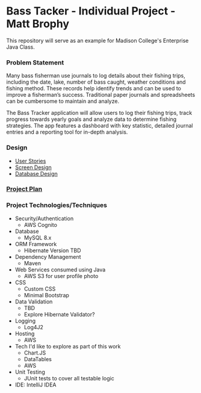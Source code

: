 # Bass Tacker - Individual Project - Matt Brophy

This repository will serve as an example for Madison College's Enterprise Java Class. 

### Problem Statement

Many bass fisherman use journals to log details about their fishing trips, including the date, lake, number of bass caught, weather conditions and fishing method. These records help identify trends and can be used to improve a fisherman’s success. Traditional paper journals and spreadsheets can be cumbersome to maintain and analyze.

The Bass Tracker application will allow users to log their fishing trips, track progress towards yearly goals and analyze data to determine fishing strategies. The app features a dashboard with key statistic, detailed journal entries and a reporting tool for in-depth analysis.


### Design

* [User Stories](designDocuments/userStories.md)
* [Screen Design](designDocuments/siteDesign)
* [Database Design](designDocuments/databaseDesign)

### [Project Plan](ProjectPlan.md)

### Project Technologies/Techniques

* Security/Authentication
  * AWS Cognito
* Database
  * MySQL 8.x
* ORM Framework
  * Hibernate Version TBD
* Dependency Management
  * Maven
* Web Services consumed using Java
  * AWS S3 for user profile photo
* CSS 
  * Custom CSS
  * Minimal Bootstrap
* Data Validation
  * TBD
  * Explore Hibernate Validator?
* Logging
  * Log4J2
* Hosting
  * AWS
* Tech I'd like to explore as part of this work
  * Chart.JS
  * DataTables
  * AWS
* Unit Testing
  * JUnit tests to cover all testable logic
* IDE: IntelliJ IDEA